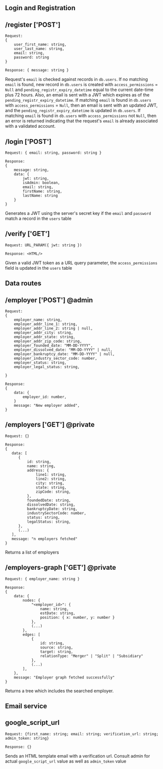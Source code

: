 ## Login and Registration

/register ['POST']
----------------------------------------------------

```
Request: 
{ 
    user_first_name: string,
    user_last_name: string,
    email: string,
    password: string 
}
```

```
Response: { message: string }
```

Request's `email` is checked against records in `db.users`. If no matching `email` is found, new record in `db.users` is
created with `access_permissions` = `Null` and `pending_registr_expiry_datetime` equal to the current date-time plus 72
hours. Also, an email is sent with a JWT which expires as of the `pending_registr_expiry_datetime`. If matching `email`
is found in `db.users` with `access_permissions` = `Null`, then an email is sent with an updated JWT, and
the `pending_registr_expiry_datetime` is updated in `db.users`. If matching `email` is found in `db.users`
with `access_permissions` not `Null`, then an error is returned indicating that the request's `email` is already
associated with a validated account.

/login ['POST']
----------------------------------------------------

```
Request: { email: string, password: string }
```

```
Response: 
{ 
    message: string,
    data: {
        jwt: string,
        isAdmin: boolean,
        email: string,
        firstName: string,
        lastName: string
    } 
}
```

Generates a JWT using the server's secret key if the `email` and `password` match a record in the `users` table

/verify ['GET']
----------------------------------------------------

```
Request: URL_PARAM({ jwt: string })
```

```
Response: <HTML/>
```

Given a valid JWT token as a URL query parameter, the `access_permissions` field is updated in the `users` table

## Data routes

/employer ['POST'] @admin
----------------------------------------------------

```
Request:
{   
    employer_name: string,
    employer_addr_line_1: string,
    employer_addr_line_2: string | null,
    employer_addr_city: string,
    employer_addr_state: string,
    employer_addr_zip_code: string,
    employer_founded_date: "MM-DD-YYYY",
    employer_dissolved_date: "MM-DD-YYYY" | null,
    employer_bankruptcy_date: "MM-DD-YYYY" | null,
    employer_industry_sector_code: number,
    employer_status: string,
    employer_legal_status: string,
    
}
```

```
Response:
{
    data: {
        employer_id: number,
    }
    message: "New employer added",
}
```

/employers ['GET'] @private
----------------------------------------------------

```
Request: {}
```

```
Response: 
{
   data: [
      {
          id: string,
          name: string,
          address: {
              line1: string,
              line2: string,
              city: string,
              state: string,
              zipCode: string,
          },
          foundedDate: string,
          dissolvedDate: string,
          bankruptcyDate: string,
          industrySectorCode: number,
          status: string,
          legalStatus: string,
      },
      (...)
   ],
   message: "n employers fetched"
}
```

Returns a list of employers

/employers-graph ['GET'] @private
----------------------------------------------------

```
Request: { employer_name: string }
```

```
Response:
{
    data: {
        nodes: {
            "<employer_id>": {
                name: string,
                estDate: string,
                position: { x: number, y: number }
            },
            (...)
        },
        edges: [
            {
                id: string,
                source: string,
                target: string,
                relationType: "Merger" | "Split" | "Subsidiary"
            },
            (...)
        ],
    },
    message: "Employer graph fetched successfully"
}
```

Returns a tree which includes the searched employer.

## Email service

google_script_url
----------------------------------------------------

```
Request: {first_name: string; email: string; verification_url: string; admin_token: string}
```

```
Response: {}
```

Sends an HTML template email with a verification url. Consult admin for actual `google_script_url` value as well
as `admin_token` value
